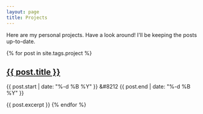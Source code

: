 ```yaml
---
layout: page
title: Projects
---
```


<p class="message">
  Here are my personal projects. Have a look around! I'll be keeping the posts up-to-date.
</p>

<div class="post">
  {% for post in site.tags.project %}            <!--- filters page to only show tags: projects --->

  <h2 class="post-title"><a href="{{ post.url }}">{{ post.title }}</a></h2>

  <span class="post-date"> {{ post.start | date: "%-d %B %Y" }}
    &#8212 {{ post.end | date: "%-d %B %Y" }}
  </span>

  {{ post.excerpt }}
  {% endfor %}
</div>
